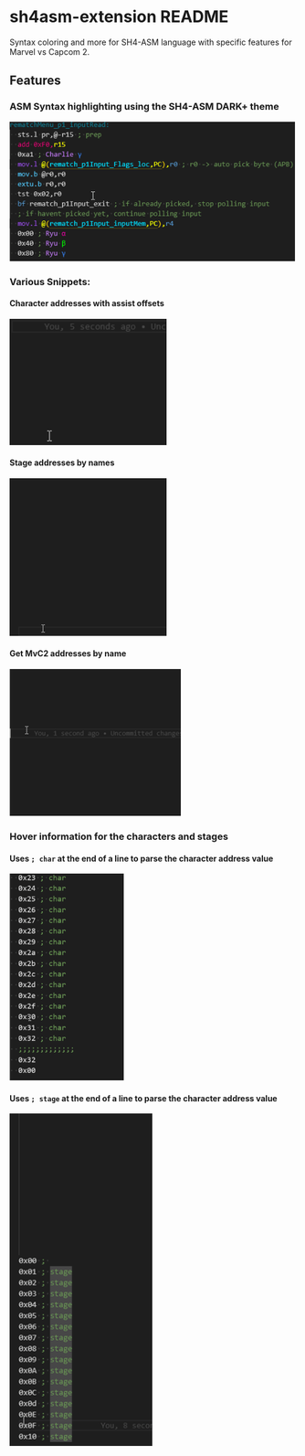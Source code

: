 # sh4asm-extension README

Syntax coloring and more for SH4-ASM language with specific features for Marvel vs Capcom 2.

## Features

### ASM Syntax highlighting using the SH4-ASM DARK+ theme

<img src="supportMedia\changeLog\Code_gwNu9xN6xy.png" alt="drawing" width="500">

### Various Snippets:

#### Character addresses with assist offsets
<img src="supportMedia\changeLog\Code_8Yd4wnmHS7.gif" alt="drawing" width="275">

#### Stage addresses by names
<img src="supportMedia\changeLog\Code_QLfsRUibss.gif" alt="drawing" width="275">

#### Get MvC2 addresses by name
<img src="supportMedia\changeLog\Code_d7I1QHctKq.gif" alt="drawing" width="300">

### Hover information for the characters and stages

#### Uses `; char` at the end of a line to parse the character address value
<img src="supportMedia\changeLog\Code_DhUxJh8AJC.gif" alt="drawing" width="200">

#### Uses `; stage` at the end of a line to parse the character address value
<img src="supportMedia\changeLog\Code_H41o3DiZHe.gif" alt="drawing" width="250">
